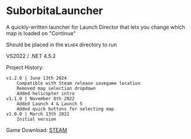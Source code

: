 # SuborbitaLauncher
A quickly-written launcher for Launch Director that lets you change which map is loaded on "Continue"

Should be placed in the `Win64` directory to run

VS2022 / .NET 4.5.2

Project History:

```
v1.2.0 | June 13th 2024
    Compatible with Steam release savegame location
    Removed map selection dropdown
    Added helicopter intro
v1.1.0 | November 8th 2022
    Added Launch 4 & Launch 5
    Added quick buttons for selecting map
v1.0.0 | March 13th 2022
    Initial version
```

Game Download: [STEAM](https://store.steampowered.com/app/2444890/Launch_Director/)
